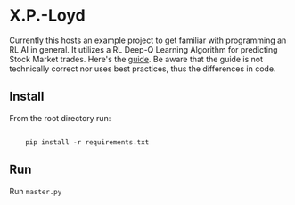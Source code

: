 # X.P.-Loyd

Currently this hosts an example project to get familiar with programming an RL AI in general.
It utilizes a RL Deep-Q Learning Algorithm for predicting Stock Market trades.
Here's the [guide].
Be aware that the guide is not technically correct nor uses best practices, thus the differences in code.

## Install

From the root directory run:

```console

    pip install -r requirements.txt

```

## Run

Run `master.py`

[guide]: https://www.mlq.ai/deep-reinforcement-learning-for-trading-with-tensorflow-2-0/
